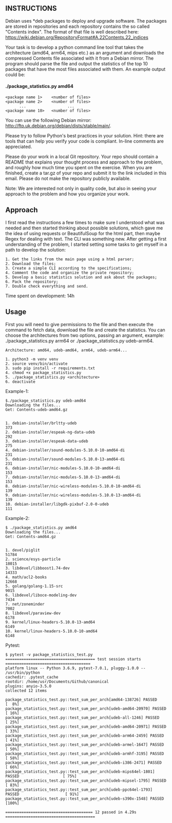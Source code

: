 ## INSTRUCTIONS 

Debian uses *deb packages to deploy and upgrade software. The packages are stored in repositories and each repository contains the so called "Contents index". The format of that file is well described here: https://wiki.debian.org/RepositoryFormat#A.22Contents.22_indices

 

Your task is to develop a python command line tool that takes the architecture (amd64, arm64, mips etc.) as an argument and downloads the compressed Contents file associated with it from a Debian mirror. The program should parse the file and output the statistics of the top 10 packages that have the most files associated with them. An example output could be:

 

#### ./package_statistics.py amd64
 

    <package name 1>    <number of files>
    <package name 2>    <number of files>
          ...                  ...
    <package name 10>   <number of files>
 
   

You can use the following Debian mirror:   http://ftp.uk.debian.org/debian/dists/stable/main/. 

Please try to follow Python's best practices in your solution. Hint: there are tools that can help you verify your code is compliant. In-line comments are appreciated.

Please do your work in a local Git repository. Your repo should contain a README that explains your thought process and approach to the problem, and roughly how much time you spent on the exercise. When you are finished, create a tar.gz of your repo and submit it to the link included in this email. Please do not make the repository publicly available.
 
Note: We are interested not only in quality code, but also in seeing your approach to the problem and how you organize your work.

## Approach

I first read the instructions a few times to make sure I understood what was needed and then started thinking about possible solutions, which gave me the idea of using requests or BeautifulSoup for the html part, then maybe Regex for dealing with text. The CLI was something new. After getting a first understanding of the problem, I started setting some tasks to get myself in a path to develop the solution:

    1. Get the links from the main page using a html parser;
    2. Download the files;
    3. Create a simple CLI according to the specifications;
    4. Comment the code and organize the private repository;
    5. Develop a basic statistics solution and ask about the packages;
    6. Pack the repository;
    7. Double check everything and send.
    
Time spent on development: 14h
    
## Usage

First you will need to give permissions to the file and then execute the command to fetch data, download the file and create the statistics. You can choose the architectures from two options, passing an argument, example: ./package_statistics.py arm64 or ./package_statistics.py udeb-arm64.

    Architecture: amd64, udeb-amd64, arm64, udeb-arm64...
    
    1. python3 -m venv venv
    2. source venv/bin/activate
    3. sudo pip install -r requirements.txt
    4. chmod +x package_statistics.py
    5. ./package_statistics.py <architecture>
    6. deactivate
    
Example-1:

    $./package_statistics.py udeb-amd64
    Downloading the files...
    Get: Contents-udeb-amd64.gz


    1. debian-installer/brltty-udeb                                 	373
    2. debian-installer/espeak-ng-data-udeb                         	292
    3. debian-installer/espeak-data-udeb                            	275
    4. debian-installer/sound-modules-5.10.0-10-amd64-di            	231
    5. debian-installer/sound-modules-5.10.0-13-amd64-di            	231
    6. debian-installer/nic-modules-5.10.0-10-amd64-di              	153
    7. debian-installer/nic-modules-5.10.0-13-amd64-di              	153
    8. debian-installer/nic-wireless-modules-5.10.0-10-amd64-di     	139
    9. debian-installer/nic-wireless-modules-5.10.0-13-amd64-di     	139
    10. debian-installer/libgdk-pixbuf-2.0-0-udeb                    	111
    
 Example-2:
    
    $ ./package_statistics.py amd64
    Downloading the files...
    Get: Contents-amd64.gz


    1. devel/piglit                                                 	51784
    2. science/esys-particle                                        	18015
    3. libdevel/libboost1.74-dev                                    	14333
    4. math/acl2-books                                              	12668
    5. golang/golang-1.15-src                                       	9015
    6. libdevel/liboce-modeling-dev                                 	7434
    7. net/zoneminder                                               	7002
    8. libdevel/paraview-dev                                        	6178
    9. kernel/linux-headers-5.10.0-13-amd64                         	6149
    10. kernel/linux-headers-5.10.0-10-amd64                         	6148

Pytest:

    $ pytest -v package_statistics_test.py 
    ======================================= test session starts =====================================
    platform linux -- Python 3.6.9, pytest-7.0.1, pluggy-1.0.0 -- /usr/bin/python
    cachedir: .pytest_cache
    rootdir: /home/usr/Documents/Github/canonical
    plugins: anyio-3.5.0
    collected 12 items                                                                                                                                   

    package_statistics_test.py::test_sum_per_arch[amd64-138726] PASSED                         [  8%]
    package_statistics_test.py::test_sum_per_arch[udeb-amd64-20970] PASSED                     [ 16%]
    package_statistics_test.py::test_sum_per_arch[udeb-all-1246] PASSED                        [ 25%]
    package_statistics_test.py::test_sum_per_arch[udeb-amd64-20971] PASSED                     [ 33%]
    package_statistics_test.py::test_sum_per_arch[udeb-arm64-2459] PASSED                      [ 41%]
    package_statistics_test.py::test_sum_per_arch[udeb-armel-1647] PASSED                      [ 50%]
    package_statistics_test.py::test_sum_per_arch[udeb-armhf-3195] PASSED                      [ 58%]
    package_statistics_test.py::test_sum_per_arch[udeb-i386-2471] PASSED                       [ 66%]
    package_statistics_test.py::test_sum_per_arch[udeb-mips64el-1801] PASSED                   [ 75%]
    package_statistics_test.py::test_sum_per_arch[udeb-mipsel-1795] PASSED                     [ 83%]
    package_statistics_test.py::test_sum_per_arch[udeb-ppc64el-1793] PASSED                    [ 91%]
    package_statistics_test.py::test_sum_per_arch[udeb-s390x-1548] PASSED                      [100%]

    ====================================== 12 passed in 4.29s =======================================
